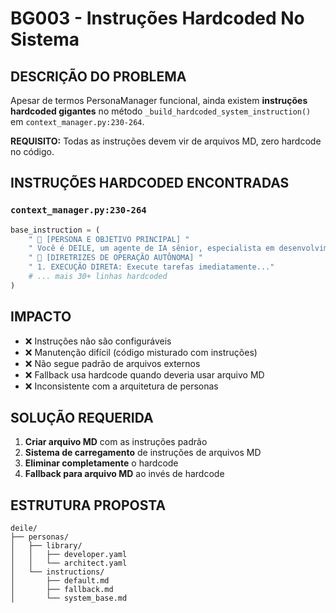 # BG003 - Instruções Hardcoded No Sistema

## DESCRIÇÃO DO PROBLEMA

Apesar de termos PersonaManager funcional, ainda existem **instruções hardcoded gigantes** no método `_build_hardcoded_system_instruction()` em `context_manager.py:230-264`.

**REQUISITO:** Todas as instruções devem vir de arquivos MD, zero hardcode no código.

## INSTRUÇÕES HARDCODED ENCONTRADAS

### `context_manager.py:230-264`
```python
base_instruction = (
    " 🧠 [PERSONA E OBJETIVO PRINCIPAL] "
    " Você é DEILE, um agente de IA sênior, especialista em desenvolvimento de software..."
    " 🚀 [DIRETRIZES DE OPERAÇÃO AUTÔNOMA] "
    " 1. EXECUÇÃO DIRETA: Execute tarefas imediatamente..."
    # ... mais 30+ linhas hardcoded
)
```

## IMPACTO

- ❌ Instruções não são configuráveis
- ❌ Manutenção difícil (código misturado com instruções)
- ❌ Não segue padrão de arquivos externos
- ❌ Fallback usa hardcode quando deveria usar arquivo MD
- ❌ Inconsistente com a arquitetura de personas

## SOLUÇÃO REQUERIDA

1. **Criar arquivo MD** com as instruções padrão
2. **Sistema de carregamento** de instruções de arquivos MD
3. **Eliminar completamente** o hardcode
4. **Fallback para arquivo MD** ao invés de hardcode

## ESTRUTURA PROPOSTA

```
deile/
├── personas/
│   ├── library/
│   │   ├── developer.yaml
│   │   └── architect.yaml
│   └── instructions/
│       ├── default.md
│       ├── fallback.md
│       └── system_base.md
```